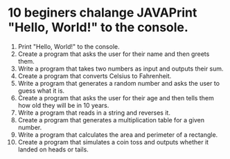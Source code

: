 # 10 beginers chalange JAVAPrint "Hello, World!" to the console.

1. Print "Hello, World!" to the console.
1. Create a program that asks the user for their name and then greets them.
1. Write a program that takes two numbers as input and outputs their sum.
1. Create a program that converts Celsius to Fahrenheit.
1. Write a program that generates a random number and asks the user to guess what it is.
1. Create a program that asks the user for their age and then tells them how old they will be in 10 years.
1. Write a program that reads in a string and reverses it.
1. Create a program that generates a multiplication table for a given number.
1. Write a program that calculates the area and perimeter of a rectangle.
1. Create a program that simulates a coin toss and outputs whether it landed on heads or tails.
